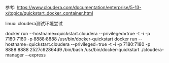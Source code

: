 参考: https://www.cloudera.com/documentation/enterprise/5-13-x/topics/quickstart_docker_container.html

linux: cloudera测试环境尝试

docker run --hostname=quickstart.cloudera --privileged=true -t -i -p 7180:7180 -p 8888:8888 /usr/bin/docker-quickstart
docker run --hostname=quickstart.cloudera --privileged=true -t -i -p 7180:7180 -p 8888:8888 2527c92864d9 /bin/bash
/usr/bin/docker-quickstart
./cloudera-manager --express